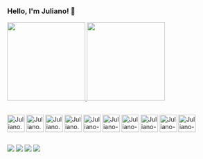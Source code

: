 ### Hello, I'm Juliano! 👋

  
<div>
  <a href="https://github.com/JulianoCodeLab">
    <img height="180em" src="https://github-readme-stats.vercel.app/api?username=JulianoCodeLab&show_icons=true&theme=dark&include_all_commits=true&count_private=true"/>
    <img height="180em" src="https://github-readme-stats.vercel.app/api/top-langs/?username=JulianoCodeLab&layout=compact&langs_count=16&theme=dark"/>
  </a>
</div>

##

<div>
    <img align="center" alt="Juliano.html" heght="30" width="40" src="https://icongr.am/devicon/html5-original.svg?size=128&color=currentColor" />
    <img align="center" alt="Juliano.css" heght="30" width="40" src="https://icongr.am/devicon/css3-original.svg?size=128&color=currentColor" />
    <img align="center" alt="Juliano.c" heght="30" width="40" src="https://icongr.am/devicon/c-original.svg?size=128&color=currentColor" />
    <img align="center" alt="Juliano.cpp" heght="30" width="40" src="https://icongr.am/devicon/cplusplus-original.svg?size=128&color=currentColor" />
    <img align="center" alt="Juliano-JAVA" heght="30" width="40" src="https://icongr.am/devicon/java-original.svg?size=128&color=currentColor" />
    <img align="center" alt="Juliano-py" heght="30" width="40" src="https://icongr.am/devicon/python-original.svg?size=128&color=currentColor" />
    <img align="center" alt="Juliano-Myslq" heght="30" width="40" src="https://icongr.am/devicon/mysql-original-wordmark.svg?size=128&color=currentColor" />
    <img align="center" alt="Juliano-atom" heght="30" width="40" src="https://icongr.am/devicon/atom-original.svg?size=128&color=currentColor" />
    <img align="center" alt="Juliano-Linux" heght="30" width="40" src="https://icongr.am/devicon/linux-original.svg?size=128&color=currentColor" />
    <img align="center" alt="Juliano-Ubunto" heght="30" width="40" src="https://icongr.am/devicon/ubuntu-plain.svg?size=128&color=currentColor" />
<div/>

##

<div>
<a href = "mailto:gestaojuliano99@gmail.com" ><img margin top = "50" src = "https://img.shields.io/badge/Gmail-D14836?style=for-the-badge&logo=gmail&logoColor=white"></a>
<a href = "https://api.whatsapp.com/send?phone=5512996290196"><img src = "https://img.shields.io/badge/WhatsApp-25D366?style=for-the-badge&logo=whatsapp&logoColor=white"></a>
<a href = "https://www.linkedin.com/in/juliano-ambrósio-4063042a3/"><img src = "https://img.shields.io/badge/LinkedIn-0077B5?style=for-the-badge&logo=linkedin&logoColor=white"></a>
<a href = "https://julianocodelab.github.io/meu-portifolio/index.html"><img src = "https://img.shields.io/badge/website-000000?style=for-the-badge&logo=About.me&logoColor=white"></a>
  
</div>

